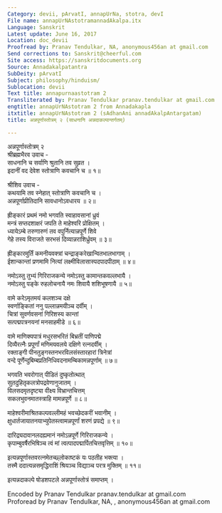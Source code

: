 ```yaml
---
Category: devii, pArvatI, annapUrNa, stotra, devI
File name: annapUrNAstotramannadAkalpa.itx
Language: Sanskrit
Latest update: June 16, 2017
Location: doc_devii
Proofread by: Pranav Tendulkar, NA, anonymous456an at gmail.com
Send corrections to: Sanskrit@cheerful.com
Site access: https://sanskritdocuments.org
Source: Annadakalpatantra
SubDeity: pArvatI
Subject: philosophy/hinduism/
Sublocation: devii
Text title: annapurnaastotram 2
Transliterated by: Pranav Tendulkar pranav.tendulkar at gmail.com
engtitle: annapUrNAstotram 2 from Annadakapla
itxtitle: annapUrNAstotram 2 (sAdhanAni annadAkalpAntargatam)
title: अन्नपूर्णास्तोत्रम् २ (साधनानि अन्नदाकल्पान्तर्गतम्)

---
```

  
 अन्नपूर्णास्तोत्रम् २   
श्रीब्रह्मभैरव उवाच -  
साधनानि च सर्वाणि श्रुतानि तव सुव्रत ।  
इदानीं वद देवेश स्तोत्राणि कवचानि च ॥ १॥  
  
श्रीशिव उवाच -  
कथयामि तव स्नेहात् स्तोत्राणि कवचानि च ।  
अन्नपूर्णाप्रीतिदानि सावधानोऽवधारय ॥ २॥  
  
ह्रीङ्कारं प्रथमं नमो भगवति स्वाहावसानां ध्रुवं  
     मन्त्रं सप्तदशाक्षरं जपति ते माहेश्वरि प्रोक्षितम् ।  
ध्यायेऽम्बे तरुणारुणं तव वपुर्नित्यान्नपूर्णे शिवे  
     गेहे तस्य विराजते सरभसं दिव्यान्नराशिर्ध्रुवम् ॥ ३॥  
  
ह्रीङ्कारमुर्तिं कमनीयवक्त्रां चन्द्राङ्करेखान्वितभालभागाम् ।  
ईशान्कान्तां प्रणमामि नित्यां लक्ष्मीविलासास्पदपादपीठाम् ॥ ४॥  
  
नमोऽस्तु तुभ्यं गिरिराजकन्ये नमोऽस्तु कामान्तकवल्लभायै ।  
नमोऽस्तु पङ्के रुहलोचनायै नमः शिवायै शशिभूषणायै ॥ ५॥  
  
वामे करेऽमृतमयं कलशञ्च दक्षे  
     स्वर्णाङ्कितां ननु पल्लान्नमयीञ्च दर्वीम् ।  
चित्रां सुवर्णवसनां गिरिशस्य कान्तां  
     सत्पद्मपत्रनयनां मनसाहमीडे ॥ ६॥  
  
वामे माणिक्यपात्रं मधुरसभरितं बिभ्रतीं पाणिपद्मे  
     दिव्यैरत्नैः प्रपूर्णां मणिमयवलये दक्षिणे रत्नदर्वीम् ।  
रक्ताङ्गी पीनतुङ्गस्तनभरविलसंस्तारहारां त्रिनेत्रां  
     वन्दे पूर्णेन्दुबिम्बप्रतिनिधिवदनामम्बिकामन्नपूर्णाम् ॥ ७॥  
  
भगवति भवरोगात् पीडितं दुष्कृतोत्थात्  
     सुतदुहितृकलत्रोपद्रवेणानुजातम् ।  
विलसदमृतदृष्ट्या वीक्ष्य विभ्रान्तचित्तम्  
     सकलभुवनमातस्त्राहि मामन्नपूर्णे ॥ ८॥  
  
माहेश्वरीमाश्रितकल्पवल्लीमहं भवच्छेदकरीं भवानीम् ।  
क्षुधार्तजायातनयाभ्युपेतस्त्वामन्नपूर्णां शरणं प्रपद्ये ॥ ९॥  
  
दारिद्र्यदावानलदह्यमानं नमोऽन्नपूर्णे गिरिराजकन्ये ।  
कृपाम्बुवर्षैरभिषिञ्च त्वं मां त्वत्पादपद्मार्पितचित्तवृत्तिम् ॥ १०॥  
  
इत्यन्नपूर्णास्तवरत्नमेतच्छ्लोकाष्टकं यः पठतीह भक्त्या ।  
तस्मै ददात्यन्नसमृद्धिराशिं श्रियञ्च विद्याञ्च परत्र मुक्तिम् ॥ ११॥  
  
इत्यन्नदाकल्पे षोडशपटले अन्नपूर्णास्तोत्रं समाप्तम् ।  
  
Encoded by Pranav Tendulkar pranav.tendulkar at gmail.com  
Proforead by Pranav Tendulkar, NA, , anonymous456an at gmail.com  
  
